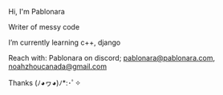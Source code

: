 Hi, I'm Pablonara

Writer of messy code

I’m currently learning c++, django

Reach with: Pablonara on discord; pablonara@pablonara.com, noahzhoucanada@gmail.com

Thanks (ﾉ◕ヮ◕)ﾉ*:･ﾟ✧

<!---
Pablonara/Pablonara is a ✨ special ✨ repository because its `README.md` (this file) appears on your GitHub profile.
You can click the Preview link to take a look at your changes.
--->
